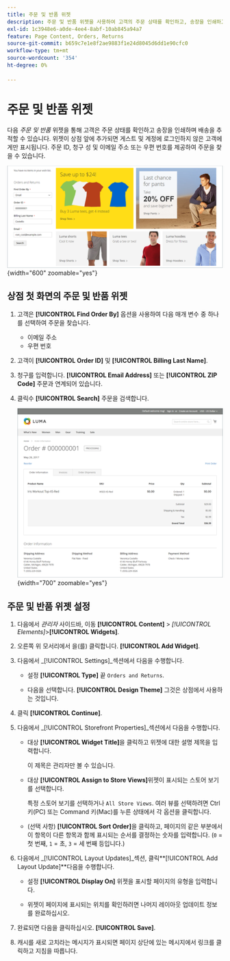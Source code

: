 ```yaml
---
title: 주문 및 반품 위젯
description: 주문 및 반품 위젯을 사용하여 고객의 주문 상태를 확인하고, 송장을 인쇄하고, 선적을 추적할 수 있는 기능을 제공하는 방법에 대해 알아봅니다.
exl-id: 1c3948e6-a0de-4ee4-8abf-10ab845a94a7
feature: Page Content, Orders, Returns
source-git-commit: b659c7e1e8f2ae9883f1e24d8045d6dd1e90cfc0
workflow-type: tm+mt
source-wordcount: '354'
ht-degree: 0%

---
```


# 주문 및 반품 위젯

다음 _주문 및 반품_ 위젯을 통해 고객은 주문 상태를 확인하고 송장을 인쇄하며 배송을 추적할 수 있습니다. 위젯이 상점 앞에 추가되면 게스트 및 계정에 로그인하지 않은 고객에게만 표시됩니다. 주문 ID, 청구 성 및 이메일 주소 또는 우편 번호를 제공하여 주문을 찾을 수 있습니다.

![상점 첫 화면의 사이드바에 있는 주문 및 반품 위젯](./assets/storefront-widget-orders-returns-sidebar.png){width="600" zoomable="yes"}

## 상점 첫 화면의 주문 및 반품 위젯

1. 고객은 **[!UICONTROL Find Order By]** 옵션을 사용하여 다음 매개 변수 중 하나를 선택하여 주문을 찾습니다.

   - 이메일 주소
   - 우편 번호

1. 고객이 **[!UICONTROL Order ID]** 및 **[!UICONTROL Billing Last Name]**.

1. 청구를 입력합니다. **[!UICONTROL Email Address]** 또는 **[!UICONTROL ZIP Code]** 주문과 연계되어 있습니다.

1. 클릭수 **[!UICONTROL Search]** 주문을 검색합니다.

   ![상점 앞에 표시되는 주문 정보](./assets/storefront-widget-orders-returns-view.png){width="700" zoomable="yes"}

## 주문 및 반품 위젯 설정

1. 다음에서 _관리자_ 사이드바, 이동 **[!UICONTROL Content]** > _[!UICONTROL Elements]_>**[!UICONTROL Widgets]**.

1. 오른쪽 위 모서리에서 을(를) 클릭합니다. **[!UICONTROL Add Widget]**.

1. 다음에서 _[!UICONTROL Settings]_섹션에서 다음을 수행합니다.

   - 설정 **[!UICONTROL Type]** 끝 `Orders and Returns`.

   - 다음을 선택합니다. **[!UICONTROL Design Theme]** 그것은 상점에서 사용하는 것입니다.

1. 클릭 **[!UICONTROL Continue]**.

1. 다음에서 _[!UICONTROL Storefront Properties]_섹션에서 다음을 수행합니다.

   - 대상 **[!UICONTROL Widget Title]**&#x200B;을 클릭하고 위젯에 대한 설명 제목을 입력합니다.

     이 제목은 관리자만 볼 수 있습니다.

   - 대상 **[!UICONTROL Assign to Store Views]**&#x200B;위젯이 표시되는 스토어 보기를 선택합니다.

     특정 스토어 보기를 선택하거나 `All Store Views`. 여러 뷰를 선택하려면 Ctrl 키(PC) 또는 Command 키(Mac)를 누른 상태에서 각 옵션을 클릭합니다.

   - (선택 사항) **[!UICONTROL Sort Order]**&#x200B;을 클릭하고, 페이지의 같은 부분에서 이 항목이 다른 항목과 함께 표시되는 순서를 결정하는 숫자를 입력합니다. (`0` = 첫 번째, `1` = 초, `3` = 세 번째 등입니다.)

1. 다음에서 _[!UICONTROL Layout Updates]_섹션, 클릭&#x200B;**[!UICONTROL Add Layout Update]**다음을 수행합니다.

   - 설정 **[!UICONTROL Display On]** 위젯을 표시할 페이지의 유형을 입력합니다.

   - 위젯이 페이지에 표시되는 위치를 확인하려면 나머지 레이아웃 업데이트 정보를 완료하십시오.

1. 완료되면 다음을 클릭하십시오. **[!UICONTROL Save]**.

1. 캐시를 새로 고치라는 메시지가 표시되면 페이지 상단에 있는 메시지에서 링크를 클릭하고 지침을 따릅니다.
